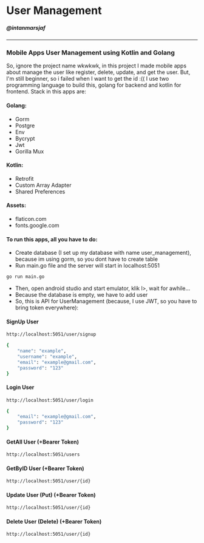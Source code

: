 # User Management
##### @intanmarsjaf
-----------------------
### Mobile Apps User Management using Kotlin and Golang
So, ignore the project name wkwkwk, in this project I made mobile apps about manage the user like register, delete, update, and get the user. But, I'm still beginner, so i failed when I want to get the id :((
I use two programming language to build this, golang for backend and kotlin for frontend. Stack in this apps are:
#### Golang:
+ Gorm
+ Postgre
+ Env
+ Bycrypt
+ Jwt
+ Gorilla Mux
#### Kotlin:
+ Retrofit
+ Custom Array Adapter
+ Shared Preferences
#### Assets:
+ flaticon.com
+ fonts.google.com

#### To run this apps, all you have to do:
+ Create database (I set up my database with name user_management), because im using gorm, so you dont have to create table
+ Run main.go file and the server will start in localhost:5051
```sh
go run main.go
```
+ Then, open android studio and start emulator, klik l>, wait for awhile...
+ Because the database is empty, we have to add user
+ So, this is API for UserManagement (because, I use JWT, so you have to bring token everywhere):
#### SignUp User
```sh
http://localhost:5051/user/signup
```
```sh
{
    "name": "example",
    "username": "example",
    "email": "example@gmail.com",
    "password": "123"
}
```
#### Login User
```sh
http://localhost:5051/user/login
```
```sh
{
    "email": "example@gmail.com",
    "password": "123"
}
```
#### GetAll User (+Bearer Token)
```sh
http://localhost:5051/users
```
#### GetByID User (+Bearer Token)
```sh
http://localhost:5051/user/{id}
```
#### Update User (Put) (+Bearer Token)
```sh
http://localhost:5051/user/{id}
```
#### Delete User (Delete) (+Bearer Token)
```sh
http://localhost:5051/user/{id}
```

